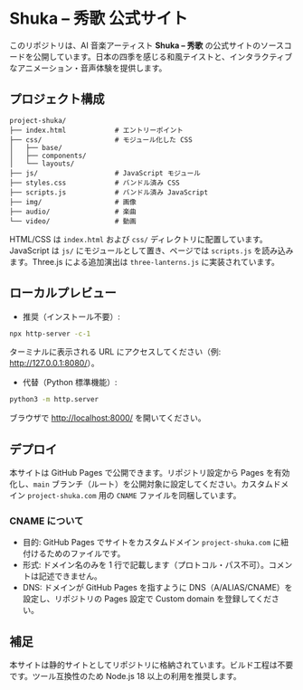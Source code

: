 # Shuka – 秀歌 公式サイト

このリポジトリは、AI 音楽アーティスト **Shuka – 秀歌** の公式サイトのソースコードを公開しています。日本の四季を感じる和風テイストと、インタラクティブなアニメーション・音声体験を提供します。

## プロジェクト構成

```
project-shuka/
├── index.html            # エントリーポイント
├── css/                  # モジュール化した CSS
│   ├── base/
│   ├── components/
│   └── layouts/
├── js/                   # JavaScript モジュール
├── styles.css            # バンドル済み CSS
├── scripts.js            # バンドル済み JavaScript
├── img/                  # 画像
├── audio/                # 楽曲
└── video/                # 動画
```

HTML/CSS は `index.html` および `css/` ディレクトリに配置しています。JavaScript は `js/` にモジュールとして置き、ページでは `scripts.js` を読み込みます。Three.js による追加演出は `three-lanterns.js` に実装されています。

## ローカルプレビュー

- 推奨（インストール不要）:

```bash
npx http-server -c-1
```

ターミナルに表示される URL にアクセスしてください（例: <http://127.0.0.1:8080/>）。

- 代替（Python 標準機能）:

```bash
python3 -m http.server
```

ブラウザで <http://localhost:8000/> を開いてください。

## デプロイ

本サイトは GitHub Pages で公開できます。リポジトリ設定から Pages を有効化し、`main` ブランチ（ルート）を公開対象に設定してください。カスタムドメイン `project-shuka.com` 用の `CNAME` ファイルを同梱しています。

### CNAME について
- 目的: GitHub Pages でサイトをカスタムドメイン `project-shuka.com` に紐付けるためのファイルです。
- 形式: ドメイン名のみを 1 行で記載します（プロトコル・パス不可）。コメントは記述できません。
- DNS: ドメインが GitHub Pages を指すように DNS（A/ALIAS/CNAME）を設定し、リポジトリの Pages 設定で Custom domain を登録してください。

## 補足

本サイトは静的サイトとしてリポジトリに格納されています。ビルド工程は不要です。ツール互換性のため Node.js 18 以上の利用を推奨します。
